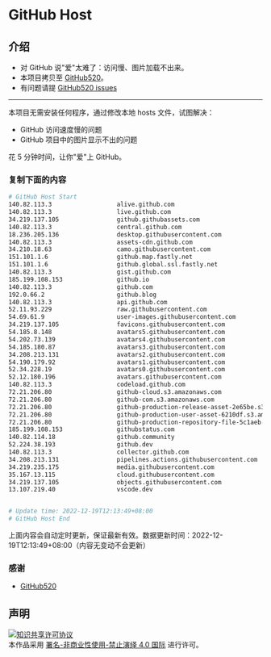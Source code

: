 # GitHub Host
## 介绍
- 对 GitHub 说"爱"太难了：访问慢、图片加载不出来。
- 本项目拷贝至 [GitHub520](https://github.com/521xueweihan/GitHub520)。
- 有问题请提 [GitHub520 issues](https://github.com/521xueweihan/GitHub520/issues/new)

---

本项目无需安装任何程序，通过修改本地 hosts 文件，试图解决：
- GitHub 访问速度慢的问题
- GitHub 项目中的图片显示不出的问题

花 5 分钟时间，让你"爱"上 GitHub。

### 复制下面的内容
```bash
# GitHub Host Start
140.82.113.3                  alive.github.com
140.82.113.3                  live.github.com
34.219.137.105                github.githubassets.com
140.82.113.3                  central.github.com
18.236.205.136                desktop.githubusercontent.com
140.82.113.3                  assets-cdn.github.com
34.210.18.63                  camo.githubusercontent.com
151.101.1.6                   github.map.fastly.net
151.101.1.6                   github.global.ssl.fastly.net
140.82.113.3                  gist.github.com
185.199.108.153               github.io
140.82.113.3                  github.com
192.0.66.2                    github.blog
140.82.113.3                  api.github.com
52.11.93.229                  raw.githubusercontent.com
54.69.61.9                    user-images.githubusercontent.com
34.219.137.105                favicons.githubusercontent.com
54.185.8.148                  avatars5.githubusercontent.com
54.202.73.139                 avatars4.githubusercontent.com
54.185.180.87                 avatars3.githubusercontent.com
34.208.213.131                avatars2.githubusercontent.com
54.190.179.92                 avatars1.githubusercontent.com
52.34.228.19                  avatars0.githubusercontent.com
52.12.180.196                 avatars.githubusercontent.com
140.82.113.3                  codeload.github.com
72.21.206.80                  github-cloud.s3.amazonaws.com
72.21.206.80                  github-com.s3.amazonaws.com
72.21.206.80                  github-production-release-asset-2e65be.s3.amazonaws.com
72.21.206.80                  github-production-user-asset-6210df.s3.amazonaws.com
72.21.206.80                  github-production-repository-file-5c1aeb.s3.amazonaws.com
185.199.108.153               githubstatus.com
140.82.114.18                 github.community
52.224.38.193                 github.dev
140.82.113.3                  collector.github.com
34.208.213.131                pipelines.actions.githubusercontent.com
34.219.235.175                media.githubusercontent.com
35.167.13.115                 cloud.githubusercontent.com
34.219.137.105                objects.githubusercontent.com
13.107.219.40                 vscode.dev


# Update time: 2022-12-19T12:13:49+08:00
# GitHub Host End

```
上面内容会自动定时更新，保证最新有效。数据更新时间：2022-12-19T12:13:49+08:00（内容无变动不会更新）

### 感谢

- [GitHub520](https://github.com/521xueweihan/GitHub520)

## 声明
<a rel="license" href="https://creativecommons.org/licenses/by-nc-nd/4.0/deed.zh"><img alt="知识共享许可协议" style="border-width: 0" src="https://licensebuttons.net/l/by-nc-nd/4.0/88x31.png"></a><br>本作品采用 <a rel="license" href="https://creativecommons.org/licenses/by-nc-nd/4.0/deed.zh">署名-非商业性使用-禁止演绎 4.0 国际</a> 进行许可。